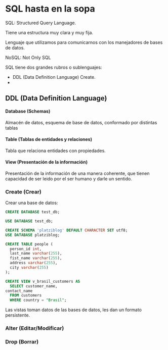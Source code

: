 # SQL hasta en la sopa

SQL: Structured Query Language.

Tiene una estructura muy clara y muy fija.

Lenguaje que utilizamos para comunicarnos con los manejadores de bases de datos.

NoSQL: Not Only SQL

SQL tiene dos grandes rubros o sublenguajes:

- DDL (Data Definition Language) Create.
- 

## DDL (Data Definition Language)

#### Database (Schemas)

Almacén de datos, esquema de base de datos, conformado por distintas tablas

#### Table (Tablas de entidades y relaciones)

Tabla que relaciona entidades con propiedades.

#### View (Presentación de la información)

Presentación de la información de una manera coherente, que tienen capacidad de ser leido por el ser humano y darle un sentido.

### Create (Crear)

Crear una base de datos:

```sql
CREATE DATABASE test_db;

USE DATABASE test_db;
```

```sql
CREATE SCHEMA 'platziblog' DEFAULT CHARACTER SET utf8;
USE DATABASE platziblog;
```

```sql
CREATE TABLE people (
  person_id int,
  last_name varchar(255),
  fist_name varchar(255),
  address varchar(255),
  city varchar(255)
);
```

```sql
CREATE VIEW v_brasil_customers AS
  SELECT customer_name,
contact_name
  FROM customers
  WHERE country = "Brasil";
```

Las vistas toman datos de las bases de datos, les dan un formato persistente.

### Alter (Editar/Modificar)

### Drop (Borrar)


